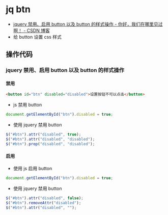 # jq btn

- [jquery 禁用、启用 button 以及 button 的样式操作 - 你好，我们在哪里见过啊！ - CSDN 博客](https://blog.csdn.net/qq_38455201/article/details/80591530)
- 给 button 设置 css 样式

## 操作代码

### jquery 禁用、启用 button 以及 button 的样式操作

#### 禁用

```html
<button id="btn" disabled="disabled">设置按钮不可以点击</button>
```

- js 禁用 button

```js
document.getElementById("btn").disabled = true;
```

- 使用 jquery 禁用 button

```js
$("#btn").attr("disabled", true);
$("#btn").attr("disabled", "disabled");
$("#btn").prop("disabled", "disabled");
```

#### 启用

- 使用 js 启用 button

```js
document.getElementById("btn").disabled = true;
```

- 使用 jquery 禁用 button

```js
$("#btn").attr("disabled", false);
$("#btn").removeAttr("disabled");
$("#btn").attr("disabled", "");
```
